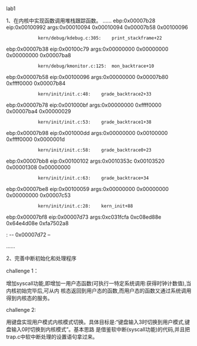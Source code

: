 lab1

1、在内核中实现函数调用堆栈跟踪函数。
......
ebp:0x00007b28	eip:0x00100992	args:0x00010094	0x00010094	0x00007b58	0x00100096

				kern/debug/kdebug.c:305:	print_stackframe+22
				
ebp:0x00007b38	eip:0x00100c79	args:0x00000000	0x00000000	0x00000000	0x00007ba8

				kern/debug/kmonitor.c:125:	mon_backtrace+10
				
ebp:0x00007b58	eip:0x00100096	args:0x00000000	0x00007b80	0xffff0000	0x00007b84

				kern/init/init.c:48:	grade_backtrace2+33
				
ebp:0x00007b78	eip:0x001000bf	args:0x00000000	0xffff0000	0x00007ba4	0x00000029

				kern/init/init.c:53:	grade_backtrace1+38
				
ebp:0x00007b98	eip:0x001000dd	args:0x00000000	0x00100000	0xffff0000	0x0000001d

				kern/init/init.c:58:	grade_backtrace0+23
				
ebp:0x00007bb8	eip:0x00100102	args:0x0010353c	0x00103520	0x00001308	0x00000000

				kern/init/init.c:63:	grade_backtrace+34
				
ebp:0x00007be8	eip:0x00100059	args:0x00000000	0x00000000	0x00000000	0x00007c53

				kern/init/init.c:28:	kern_init+88
				
ebp:0x00007bf8	eip:0x00007d73	args:0xc031fcfa	0xc08ed88e	0x64e4d08e	0xfa7502a8

<unknow>:	--	0x00007d72	–

......

2、完善中断初始化和处理程序

challenge 1：

增加syscall功能,即增加一用户态函数(可执行一特定系统调用:获得时钟计数值),当内核初始完毕后,可从内
核态返回到用户态的函数,而用户态的函数又通过系统调用得到内核态的服务。

challenge 2:

用键盘实现用户模式内核模式切换。具体目标是:“键盘输入3时切换到用户模式,键盘输入0时切换到内核模式”。基本思路
是借鉴软中断(syscall功能)的代码,并且把trap.c中软中断处理的设置语句拿过来。
